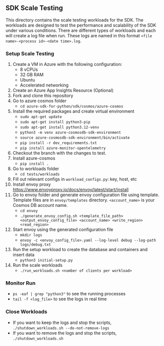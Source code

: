 ## SDK Scale Testing
This directory contains the scale testing workloads for the SDK. The workloads are designed to test the performance 
and scalability of the SDK under various conditions. There are different types of workloads and each will create a log 
file when run. These logs are named in this format `<file name>-<process id>-<date time>.log`. 

### Setup Scale Testing
1. Create a VM in Azure with the following configuration:
   - 8 vCPUs
   - 32 GB RAM
   - Ubuntu
   - Accelerated networking
1. Create an Azure App Insights Resource (Optional)
1. Fork and clone this repository
1. Go to azure cosmos folder
   - `cd azure-sdk-for-python/sdk/cosmos/azure-cosmos`
1. Install the required packages and create virtual environment
   - `sudo apt-get update`
   - `sudo apt-get install python3-pip`
   - `sudo apt-get install python3.12-venv`
   - `python3 -m venv azure-cosmosdb-sdk-environment`
   - `source azure-cosmosdb-sdk-environment/bin/activate`
   - `pip install -r dev_requirements.txt`
   - `pip install azure-monitor-opentelemetry`
1. Checkout the branch with the changes to test. 
1. Install azure-cosmos
   - `pip install .`
1. Go to workloads folder
    - `cd tests/workloads`
1. Fill out relevant configs in `workload_configs.py`: key, host, etc
1. Install envoy proxy https://www.envoyproxy.io/docs/envoy/latest/start/install
1. Go to envoy folder and generate envoy configuration file using template. Template files are in `envoy/templates` directory. `<account_name>` is your Cosmos DB account name.
    - `cd envoy`
    - `./generate_envoy_config.sh <template_file_path> <output_envoy_config_file> <account_name> <write_region> <read_region>`
1. Start envoy using the generated configuration file
    - `mkdir logs`
    - `envoy -c <envoy_config_file>.yaml --log-level debug --log-path logs/debug.txt`
1. Run the setup workload to create the database and containers and insert data
    - `python3 initial-setup.py`
1. Run the scale workloads
    - `./run_workloads.sh <number of clients per workload>`

### Monitor Run
- `ps -eaf | grep "python3"` to see the running processes
- `tail -f <log_file>` to see the logs in real time 

### Close Workloads
- If you want to keep the logs and stop the scripts,  
   `./shutdown_workloads.sh --do-not-remove-logs` 
- If you want to remove the logs and stop the scripts,        
   `./shutdown_workloads.sh`
